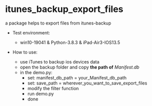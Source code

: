 # itunes_backup_export_files
a package helps to export files from itunes-backup

* Test environment: 
  * win10-19041 & Python-3.8.3 & iPad-Air3-IOS13.5
 
* How to use:
  * use iTunes to backup ios devices data
  * open the backup folder and copy **the path of** *Manifest.db* 
  * in the demo.py:
    * set: manifest_db_path = your_Manifest_db_path
    * set: save_path = wherever_you_want_to_save_export_files
    * modify the filter function
    * run demo.py
    * done
